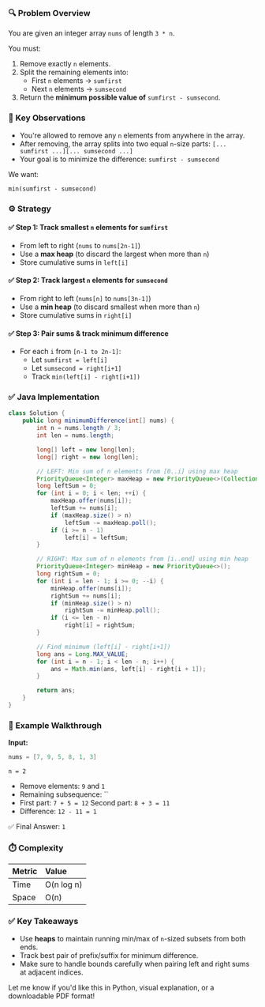 ### 🔍 Problem Overview

You are given an integer array `nums` of length `3 * n`.

You must:

1. Remove exactly `n` elements.
2. Split the remaining elements into:
    - First `n` elements → `sumfirst`
    - Next `n` elements → `sumsecond`
3. Return the **minimum possible value of** `sumfirst - sumsecond`.

### 🧠 Key Observations

- You're allowed to remove any `n` elements from anywhere in the array.
- After removing, the array splits into two equal `n`-size parts:
`[... sumfirst ...][... sumsecond ...]`
- Your goal is to minimize the difference: `sumfirst - sumsecond`

We want:

```
min(sumfirst - sumsecond)
```


### ⚙️ Strategy

#### ✅ Step 1: Track smallest `n` elements for `sumfirst`

- From left to right (`nums` to `nums[2n-1]`)
- Use a **max heap** (to discard the largest when more than `n`)
- Store cumulative sums in `left[i]`


#### ✅ Step 2: Track largest `n` elements for `sumsecond`

- From right to left (`nums[n]` to `nums[3n-1]`)
- Use a **min heap** (to discard smallest when more than `n`)
- Store cumulative sums in `right[i]`


#### ✅ Step 3: Pair sums \& track minimum difference

- For each `i` from `[n-1 to 2n-1]`:
    - Let `sumfirst = left[i]`
    - Let `sumsecond = right[i+1]`
    - Track `min(left[i] - right[i+1])`


### ✅ Java Implementation

```java
class Solution {
    public long minimumDifference(int[] nums) {
        int n = nums.length / 3;
        int len = nums.length;

        long[] left = new long[len];
        long[] right = new long[len];

        // LEFT: Min sum of n elements from [0..i] using max heap
        PriorityQueue<Integer> maxHeap = new PriorityQueue<>(Collections.reverseOrder());
        long leftSum = 0;
        for (int i = 0; i < len; ++i) {
            maxHeap.offer(nums[i]);
            leftSum += nums[i];
            if (maxHeap.size() > n)
                leftSum -= maxHeap.poll();
            if (i >= n - 1)
                left[i] = leftSum;
        }

        // RIGHT: Max sum of n elements from [i..end] using min heap
        PriorityQueue<Integer> minHeap = new PriorityQueue<>();
        long rightSum = 0;
        for (int i = len - 1; i >= 0; --i) {
            minHeap.offer(nums[i]);
            rightSum += nums[i];
            if (minHeap.size() > n)
                rightSum -= minHeap.poll();
            if (i <= len - n)
                right[i] = rightSum;
        }

        // Find minimum (left[i] - right[i+1])
        long ans = Long.MAX_VALUE;
        for (int i = n - 1; i < len - n; i++) {
            ans = Math.min(ans, left[i] - right[i + 1]);
        }

        return ans;
    }
}
```


### 🧪 Example Walkthrough

**Input:**

```java
nums = [7, 9, 5, 8, 1, 3]
```

`n = 2`

- Remove elements: `9` and `1`
- Remaining subsequence: ``
- First part: `7 + 5 = 12`
Second part: `8 + 3 = 11`
- Difference: `12 - 11 = 1`

✅ Final Answer: `1`

### ⏱️ Complexity

| Metric | Value |
| :-- | :-- |
| Time | O(n log n) |
| Space | O(n) |

### ✅ Key Takeaways

- Use **heaps** to maintain running min/max of `n`-sized subsets from both ends.
- Track best pair of prefix/suffix for minimum difference.
- Make sure to handle bounds carefully when pairing left and right sums at adjacent indices.

Let me know if you'd like this in Python, visual explanation, or a downloadable PDF format!

